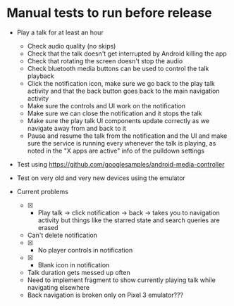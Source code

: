 # Manual tests to run before release

* Play a talk for at least an hour
  * Check audio quality (no skips)
  * Check that the talk doesn't get interrupted by Android killing the app
  * Check that rotating the screen doesn't stop the audio
  * Check bluetooth media buttons can be used to control the talk playback
  * Click the notification icon, make sure we go back to the play talk activity and that the back button goes back to the main navigation activity
  * Make sure the controls and UI work on the notification
  * Make sure we can close the notification and it stops the talk
  * Make sure the play talk UI components update correctly as we navigate away from and back to it
  * Pause and resume the talk from the notification and the UI and make sure the service is running every whenever the talk is playing, as noted in the "X apps are active" info of the pulldown settings
* Test using https://github.com/googlesamples/android-media-controller  
* Test on very old and very new devices using the emulator 
  
* Current problems
  * [x] - Play talk -> click notification -> back -> takes you to navigation activity but things like the starred state and search queries are erased
  * Can't delete notification
  * [x] - No player controls in notification
  * [x] - Blank icon in notification
  * Talk duration gets messed up often
  * Need to implement fragment to show currently playing talk while navigating elsewhere
  * Back navigation is broken only on Pixel 3 emulator???

